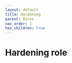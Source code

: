 ```yaml
---
layout: default
title: Hardening
parent: Roles
nav_order: 2
has_children: true
---
```


# Hardening role
